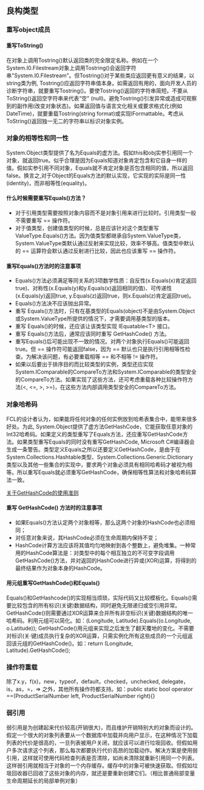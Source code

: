 ## 良构类型

### 重写object成员
#### 重写ToString()
<p>
在对象上调用Tostring()默认返回类的完全限定名称。例如在一个System.I0.Filestream对象上调用Tostring()会返回字符串"System.I0.Filestream"。但Tostring()对于某些类应返回更有意义的结果，以string类为例, Tostring()应返回字符串值本身。如需返回有用的，面向开发人员的诊断字符串，就要重写Tostring()。要使Tostring()返回的字符串简短。不要从ToString()返回空字符串来代表“空" (null)。避免Tostring()引发异常或造成可观察到的副作用(改变对象状态)。如果返回值与语言文化相关或要求格式化(例如DateTime)，就要重载Tostring(string format)或实现IFormattable。考虑从ToString()返回独一无二的字符串以标识对象实例。
</p>


### 对象的相等性和同一性
<p>
System.Object类型提供了名为Equals的虚方法。假如this和obj实参引用同一个对象，就返回true。似乎合理是因为Equals知道对象肯定包含和它自身一样的值。假如实参引用不同对象，Equals就不肯定对象是否包含相同的值，所以返回false。换言之,对于Object的Equals方法的默认实现，它实现的实际是同一性(identity)，而非相等性(equality)。
</p>

#### 什么时候需要重写Equals()方法？
- 对于引用类型需要按照对象内容而不是对象引用来进行比较时。引用类型一般不需要重写 == 操作符。
- 对于值类型，创建值类型的时候，总是应该针对这个类型重写ValueType.Equals()方法。因为值类型都继承自System.ValueType类，System.ValueType类默认通过反射来实现比较，效率不够高。值类型中默认的 == 运算符会默认通过反射进行比较，因此也应该重写 == 操作符。

#### 重写Equals()方法时的注意事项
- Equals()方法必须满足等同关系的3项数学性质：自反性(x.Equals(x)肯定返回true)、对称性(x.Equals(y)和y.Equals(x)返回相同的值)、可传递性(x.Equals(y)返回true, y.Equals(z)返回true，则x.Equals(z)肯定返回true)。
- Equals()方法决不应该抛出异常。
- 重写 Equals()方法时，只有在基类型的Equals(object)不是由System.Object或System.ValueType所提供的情况下，才需要调用基类型的版本。
- 重写 Equals()的时候，还应该让该类型实现 IEquatable\<T> 接口。
- 重写 Equals()方法后，通常应该同时重写 GetHashCode() 方法。
- 重写Equals()后可能出现不一致的情况。对两个对象执行Equals()可能返回true。但 == 操作符可能返回false，因为 == 默认也只是执行引用相等性检查。为解决该问题，有必要重载相等 == 和不相等 != 操作符。
- 如果以后要出于排序目的而比较类型的实例，类型还应实现System.IComparable的CompareTo方法和System.IComparable<T>的类型安全的CompareTo方法。如果实现了这些方法，还可考虑重载各种比较操作符方法(<, <=, >, >=)，在这些方法内部调用类型安全的CompareTo方法。


### 对象哈希码
<p>
FCL的设计者认为，如果能将任何对象的任何实例放到哈希表集合中，能带来很多好处。为此, System.Object提供了虚方法GetHashCode，它能获取任意对象的Int32哈希码。如果定义的类型重写了Equals方法，还应重写GetHashCode方法。如果类型重写Equals的同时没有重写GetHashCode, Microsoft C#编译器会生成一条警告。类型定义Equals之所以还要定义GetHashCode，是由于在System.Collections.Hashtable类型、System.Collections.Generic.Dictionary类型以及其他一些集合的实现中，要求两个对象必须具有相同哈希码才被视为相等。所以重写Equals就必须重写GetHashCode，确保相等性算法和对象哈希码算法一致。
</p>

[关于GetHashCode的使用准则](https://zhuanlan.zhihu.com/p/87291534)


#### 重写 GetHashCode() 方法时的注意事项
- 如果Equals()方法认定两个对象相等，那么这两个对象的HashCode也必须相同；
- 对任意对象来说，其HashCode必须在生命周期内保持不变；
- HashCode计算方法应该将其值均匀地映射到各个整数上，避免堆集。一种常用的HashCode算法是：对类型中的每个相互独立的不可变字段调用GetHashCode()方法，并对返回的HashCode进行异或(XOR)运算，将得到的最终结果作为对象本身的HashCode。


#### 用元组重写GetHashCode()和Equals()
<p>
Equals()和GetHashcode()的实现相当烦琐，实际代码又比较模板化。Equals()需要比较包含的所有标识(关键)数据结构，同时避免无限递归或空引用异常。GetHashCode()则需要通过XOR运算来合并所有非空标识(关键)数据结构的唯一哈希码。利用元组可以简化。如：(Longitude, Latitude).Equals((o.Longitude, o.Latitude)); GetHashCode()用元组来实现之后发生了翻天覆地的变化。不需要对标识(关·键)成员执行复杂的XOR运算，只需实例化所有这些成员的一个元组返回该元组的GetHashCode()。如：return (Longitude, Latitude).GetHashCode();
</p>


### 操作符重载
<p>
除了x.y，f(x)，new，typeof，default，checked，unchecked, delegate，is，as，=，=> 之外，其他所有操作符都支持。如：public static bool operator ==(ProductSerialNumber left, ProductSerialNumber right){}
</p>

### 弱引用
<p>
弱引用是为创建起来代价较高(开销很大)，而且维护开销特别大的对象而设计的。假定一个很大的对象列表要从一个数据库中加载并向用户显示，在这种情况下加载列表的代价是很高的，一旦列表被用户关闭，就应该可以进行垃圾回收。但假如用户多次请求这个列表，那么每次都要执行代价高昂的加载动作。解决方案是使用弱引用，这样就可使用代码检查列表是否清除，如尚未清除就重新引用同一个列表。这样弱引用就相当于对象的一个内存缓存。缓存中的对象可被快速获取。但假如垃圾回收器已回收了这些对象的内存，就还是要重新创建它们。（相比普通局部变量生命周期延长的局部单例对象）
</p>



